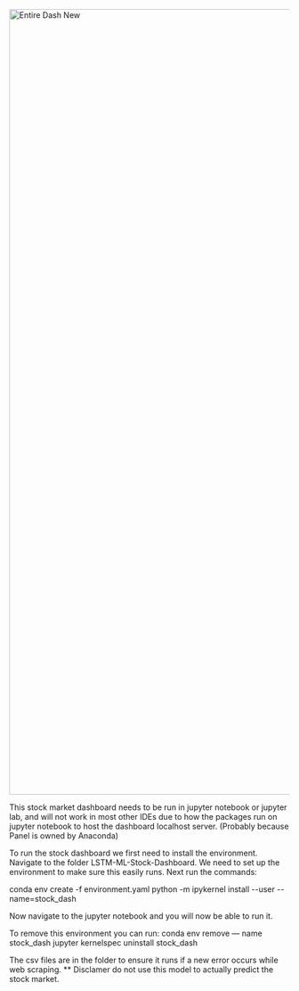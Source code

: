 <img width="1409" alt="Entire Dash New" src="https://github.com/bmorrow5/LSTM-ML-Stock-Dashboard/assets/126207635/64726662-c60c-4c23-9c4d-b33f32a70e51">

This stock market dashboard needs to be run in jupyter notebook or jupyter lab, and will not work in most other IDEs due to how the packages run on jupyter notebook to host the dashboard localhost server. (Probably because Panel is owned by Anaconda)

To run the stock dashboard we first need to install the environment. Navigate to the folder LSTM-ML-Stock-Dashboard. We need to set up the environment to make sure this easily runs. 
Next run the commands:

conda env create -f environment.yaml
python -m ipykernel install --user --name=stock_dash

Now navigate to the jupyter notebook and you will now be able to run it. 


To remove this environment you can run:
conda env remove — name stock_dash
jupyter kernelspec uninstall stock_dash


The csv files are in the folder to ensure it runs if a new error occurs while web scraping.
** Disclamer do not use this model to actually predict the stock market. 
